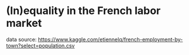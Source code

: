 # (In)equality in the French labor market

data source: https://www.kaggle.com/etiennelq/french-employment-by-town?select=population.csv
